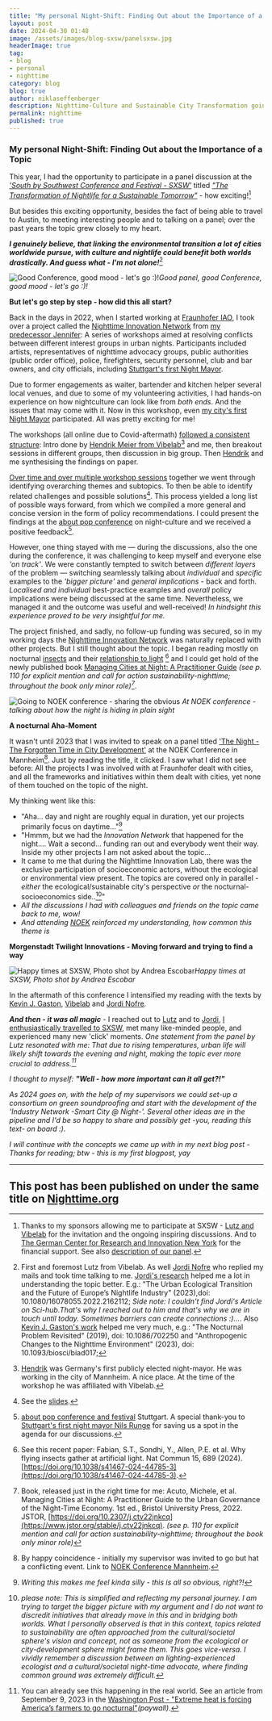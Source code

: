 ```yaml
---
title: "My personal Night-Shift: Finding Out about the Importance of a Topic"
layout: post
date: 2024-04-30 01:48
image: /assets/images/blog-sxsw/panelsxsw.jpg
headerImage: true
tag:
- blog
- personal
- nighttime
category: blog
blog: true
author: niklaseffenberger
description: Nighttime-Culture and Sustainable City Transformation going hand in hand
permalink: nighttime
published: true
---
```



### My personal Night-Shift: Finding Out about the Importance of a Topic

This year, I had the opportunity to participate in a panel discussion at the *['South by Southwest Conference and Festival - SXSW'](https://www.sxsw.com/)* titled *["The Transformation of Nightlife for a Sustainable Tomorrow"](https://www.nighttime.org/vibelabs-unveiling-at-sxsw-how-can-nightlife-go-towards-greener-future-and-what-role-does-ai-play/)* - how exciting![^1]

But besides this exciting opportunity, besides the fact of being able to travel to Austin,  to meeting interesting people and to talking on a panel; over the past years the topic grew closely to my heart.

***I genuinely believe, that linking the environmental transition a lot of cities worldwide pursue, with culture and nightlife could benefit both worlds drastically. And guess what - I'm not alone!***[^2]



![Good Conference, good mood - let's go :)!](/assets/images/blog-sxsw/sxswpanel2.jpeg)*Good panel, good Conference, good mood - let's go :)!*

**But let's go step by step - how did this all start?**

Back in the days in 2022, when I started working at [Fraunhofer IAO](https://www.morgenstadt.de/de/ueberuns/team.html), I took over a project called the [Nighttime Innovation Network](https://digitalakademie-bw.de/startschuss-innovationsnetzwerk-nachtkultur/) from [my predecessor Jennifer](https://blog.iao.fraunhofer.de/author/jennifer-krauss/): A series of workshops aimed at resolving conflicts between different interest groups in urban nights. Participants included artists, representatives of nighttime advocacy groups, public authorities (public order office), police, firefighters, security personnel, club and bar owners, and city officials, including [Stuttgart's first Night Mayor](https://wrs.region-stuttgart.de/ansprechpartner-innen/nils-runge/).

Due to former engagements as waiter, bartender and kitchen helper several local venues, and due to some of my volunteering activities, I had hands-on experience on how nightculture can look like from *both ends*. And the issues that may come with it. Now in this workshop, even [my city's first Night Mayor](https://wrs.region-stuttgart.de/ansprechpartner-innen/nils-runge/) participated. All was pretty exciting for me!

The workshops (all online due to Covid-aftermath) [followed a consistent structure](https://drive.google.com/file/d/1NNyccauycP9rLKWHcROoYFiSQzGsh395/view?usp=sharing): Intro done by [Hendrik Meier from Vibelab](https://hamburgkonzerte.de/agentur/)[^10] and me, then breakout sessions in different groups, then discussion in big group. Then [Hendrik](https://hamburgkonzerte.de/agentur/) and me synthesising the findings on paper.



[Over time and over multiple workshop sessions](https://drive.google.com/file/d/1NNyccauycP9rLKWHcROoYFiSQzGsh395/view?usp=sharing) together we went through identifying overarching themes and subtopics. To then be able to identify related challenges and possible solutions[^3]. This process yielded a long list of possible ways forward, from which we compiled a more general and concise version in the form of policy recommendations. I could present the findings at the [about pop conference](https://www.aboutpop.de/) on night-culture and we received a positive feedback[^4].

However, one thing stayed with me — during the discussions, also the one during the conference, it was challenging to keep myself and everyone else *'on track'*. We were constantly tempted to switch between *different layers* of the problem — switching seamlessly talking about *individual* and *specific* examples to the *'bigger picture'* and *general implications* - back and forth. *Localised and individual* best-practice examples and *overall* policy implications were being discussed at the same time. Nevertheless, we managed it and the outcome was useful and well-received! *In hindsight this experience proved to be very insightful for me.*

The project finished, and sadly, no follow-up funding was secured, so in my working days the [Nighttime Innovation Network](https://digitalakademie-bw.de/startschuss-innovationsnetzwerk-nachtkultur/) was naturally replaced with other projects. But I still thought about the topic. I began reading mostly on nocturnal [insects](https://www.science.org/content/article/where-have-all-insects-gone) and their [relationship to light](https://doi.org/10.1038/s41467-024-44785-3) [^5] and I could get hold of the newly published book [Managing Cities at Night: A Practitioner Guide](https://www.jstor.org/stable/j.ctv22jnkcq) *(see p. 110 for explicit mention and call  for action sustainability-nighttime; throughout the book only minor role)[^6]*.

![Going to NOEK conference - sharing the obvious](/assets/images/blog-sxsw/noekpanel.jpg) *At NOEK conference - talking about how the night is hiding in plain sight*

**A nocturnal Aha-Moment**

It wasn't until 2023 that I was invited to speak on a panel titled ['The Night - The Forgotten Time in City Development'](https://noek-conference.com/#panel08) at the NOEK Conference in Mannheim[^7]. Just by reading the title, it clicked. I saw what I did not see before: All the projects I was involved with at Fraunhofer dealt with cities, and all the frameworks and initiatives within them dealt with cities, yet none of them touched on the topic of the night.

My thinking went like this:

- "Aha... day and night are roughly equal in duration, yet our projects primarily focus on daytime..."[^8]
- "Hmmm, but we had the *Innovation Network* that happened for the night.... Wait a second... funding ran out and everybody went their way. Inside my other projects I am not asked about the topic...  
- It came to me that during the Nighttime Innovation Lab, there was the exclusive participation of socioeconomic actors, without the ecological or environmental view present. The topics are covered only in parallel - _either_ the ecological/sustainable city's perspective _or_ the nocturnal-socioeconomics side..[^9]"
- *All the discussions I had with colleagues and friends on the topic came back to me, wow!*
- *And attending [NOEK](https://noek-conference.com/#panel08) reinforced my understanding, how common this theme is*


**Morgenstadt Twilight Innovations - Moving forward and trying to find a way**

![Happy times at SXSW, Photo shot by Andrea Escobar](/assets/images/blog-sxsw/groupsxsw.jpg)*Happy times at SXSW, Photo shot by Andrea Escobar*

In the aftermath of this conference I intensified my reading with the texts by [Kevin J. Gaston](https://scholar.google.co.uk/citations?hl=en&user=np4zMp8AAAAJ&view_op=list_works&sortby=pubdate), [Vibelab](https://vibe-lab.org/#meettheteam) and [Jordi Nofre](https://novaresearch.unl.pt/en/persons/jordi-nofre).

***And then - it was all magic*** - I reached out to [Lutz](https://vibe-lab.org/#meettheteam) and to [Jordi](https://novaresearch.unl.pt/en/persons/jordi-nofre), [I enthusiastically travelled to SXSW](https://www.nighttime.org/vibelabs-unveiling-at-sxsw-how-can-nightlife-go-towards-greener-future-and-what-role-does-ai-play/), met many like-minded people, and experienced many new 'click' moments. *One statement from the panel by Lutz resonated with me: That due to rising temperatures, urban life will likely shift towards the evening and night, making the topic ever more crucial to address.[^11]*

*I thought to myself:* ***"Well - how more important can it all get?!"***

*As 2024 goes on, with the help of my supervisors we could set-up a consortium on green soundproofing and start with the development of the 'Industry Network -Smart City @ Night-'. Several other ideas are in the pipeline and I'd be so happy to share and possibly get -you, reading this text- on board :).*

*I will continue with the concepts we came up with in my next blog post - Thanks for reading; btw - this is my first blogpost, yay*

---
This post has been published on under the same title on [Nighttime.org](https://www.nighttime.org/features/my-personal-night-shift-finding-out-about-the-importance-of-a-topic/)
---

[^1]: Thanks to my sponsors allowing me to participate at SXSW - [Lutz and Vibelab](https://vibe-lab.org/#meettheteam) for the invitation and the ongoing inspiring discussions. And to [The German Center for Research and Innovation New York](https://www.dwih-newyork.org/en/event/vibelab-sxsw-2024/) for the financial support. See also [description of our panel](https://www.nighttime.org/vibelabs-unveiling-at-sxsw-how-can-nightlife-go-towards-greener-future-and-what-role-does-ai-play/).

[^2]: First and foremost Lutz from Vibelab. As well [Jordi Nofre](https://novaresearch.unl.pt/en/persons/jordi-nofre) who replied my mails and took time talking to me. [Jordi's research](https://scholar.google.es/citations?hl=en&user=CMtTJQsAAAAJ&view_op=list_works&sortby=pubdate) helped me a lot in understanding the topic better. E.g.: "The Urban Ecological Transition and the Future of Europe’s Nightlife Industry" (2023),doi: 10.1080/16078055.2022.2162112; *Side note: I couldn't find Jordi's Article on Sci-hub.That's why I reached out to him and that's why we are in touch until today. Sometimes barriers can create connections :)...*. Also [Kevin J. Gaston's work](https://scholar.google.co.uk/citations?hl=en&user=np4zMp8AAAAJ&view_op=list_works&sortby=pubdate) helped me very much, e.g.: "The Nocturnal Problem Revisited" (2019), doi: 10.1086/702250 and "Anthropogenic Changes to the Nighttime Environment" (2023), doi: 10.1093/biosci/biad017;

[^3]: See the [slides](https://drive.google.com/file/d/1NNyccauycP9rLKWHcROoYFiSQzGsh395/view?usp=sharing).

[^4]: [about pop conference and festival](https://www.aboutpop.de/) Stuttgart. A special thank-you to [Stuttgart's first night mayor Nils Runge](https://wrs.region-stuttgart.de/ansprechpartner-innen/nils-runge/) for saving us a spot in the agenda for our discussions.

[^5]: See this recent paper: Fabian, S.T., Sondhi, Y., Allen, P.E. et al. Why flying insects gather at artificial light. Nat Commun 15, 689 (2024). [https://doi.org/10.1038/s41467-024-44785-3](https://doi.org/10.1038/s41467-024-44785-3).

[^6]: Book, released just in the right time for me: Acuto, Michele, et al. Managing Cities at Night: A Practitioner Guide to the Urban Governance of the Night-Time Economy. 1st ed., Bristol University Press, 2022. JSTOR, [https://doi.org/10.2307/j.ctv22jnkcq](https://www.jstor.org/stable/j.ctv22jnkcq). *(see p. 110 for explicit mention and call  for action sustainability-nighttime; throughout the book only minor role)*

[^7]: By happy coincidence - initially my supervisor was invited to go but hat a conflicting event. Link to [NOEK Conference Mannheim](https://noek-conference.com/#panel08).

[^8]: *Writing this makes me feel kinda silly - this is all so obvious, right?!*

[^9]: *please note: This is simplified and reflecting my personal journey. I am trying to target the bigger picture with my argument and I do not want to discredit initiatives that already move in this and in bridging both worlds. What I personally observed is that in this context, topics related to sustainability are often approached from the cultural/societal sphere's vision and concept, not as someone from the ecological or city-development sphere might frame them. This goes vice-versa. I vividly remember a discussion between an lighting-experienced ecologist and a cultural/societal night-time advocate, where finding common ground was extremely difficult.*

[^10]: [Hendrik](https://hamburgkonzerte.de/agentur/) was Germany's first publicly elected night-mayor. He was working in the city of Mannheim. A nice place. At the time of the workshop he was affiliated with Vibelab.


[^11]: You can already see this happening in the real world. See an article from September 9, 2023 in the [Washington Post - "Extreme heat is forcing America’s farmers to go nocturnal"](https://www.washingtonpost.com/business/2023/09/09/heat-night-harvesting-farmers/)*(paywall)*.
